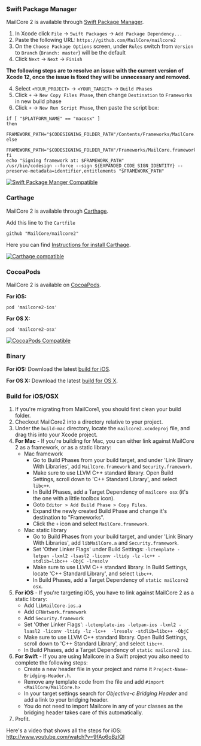 ### Swift Package Manager ###

MailCore 2 is available through [Swift Package Manager](https://swift.org/package-manager/).

1. In Xcode click `File` -> `Swift Packages` -> `Add Package Dependency...`
2. Paste the following URL: `https://github.com/MailCore/mailcore2`
3. On the `Choose Package Options` screen, under `Rules` switch from `Version` to `Branch` (`Branch: master`) will be the default
4. Click `Next` -> `Next` -> `Finish`

**The following steps are to resolve an issue with the current version of Xcode 12, once the issue is fixed they will be unnecessary and removed.**

4. Select `<YOUR_PROJECT>` -> `<YOUR_TARGET>` -> `Build Phases` 
5. Click  `+` -> `New Copy Files Phase`, then change `Destination` to `Frameworks` in new build phase
6. Click `+` -> `New Run Script Phase`, then paste the script box:
```
if [ "$PLATFORM_NAME" == "macosx" ]
then
    FRAMEWORK_PATH="$CODESIGNING_FOLDER_PATH"/Contents/Frameworks/MailCore.framework/Versions/A/MailCore
else
    FRAMEWORK_PATH="$CODESIGNING_FOLDER_PATH"/Frameworks/MailCore.framework
fi
echo "Signing framework at: $FRAMEWORK_PATH"
/usr/bin/codesign --force --sign ${EXPANDED_CODE_SIGN_IDENTITY} --preserve-metadata=identifier,entitlements "$FRAMEWORK_PATH"
```
[![Swift Package Manger Compatible](https://img.shields.io/badge/SPM-compatible-4BC51D.svg?style=flat)](https://swift.org/package-manager/)

### Carthage ###

MailCore 2 is available through [Carthage](https://github.com/Carthage/Carthage).

Add this line to the `Cartfile`
```
github "MailCore/mailcore2"
```

Here you can find [Instructions for install Carthage](https://github.com/Carthage/Carthage#installing-carthage).

[![Carthage compatible](https://img.shields.io/badge/Carthage-compatible-4BC51D.svg?style=flat)](https://github.com/Carthage/Carthage)

### CocoaPods ###

MailCore 2 is available on [CocoaPods](http://cocoapods.org/).

**For iOS:**
```
pod 'mailcore2-ios'
```

**For OS X:**
```
pod 'mailcore2-osx'
```

[![CocoaPods Compatible](https://img.shields.io/badge/CocoaPods-compatible-4BC51D.svg?style=flat)](https://github.com/Carthage/Carthage)

### Binary ###

**For iOS:**
Download the latest [build for iOS](http://d.etpan.org/mailcore2-deps/mailcore2-ios/).

**For OS X:**
Download the latest [build for OS X](http://d.etpan.org/mailcore2-deps/mailcore2-osx/).

### Build for iOS/OSX ###

1. If you're migrating from MailCore1, you should first clean your build folder.
2. Checkout MailCore2 into a directory relative to your project.
3. Under the `build-mac` directory, locate the `mailcore2.xcodeproj` file, and drag this into your Xcode project.
4. **For Mac** - If you're building for Mac, you can either link against MailCore 2 as a framework, or as a static library:
    * Mac framework
        - Go to Build Phases from your build target, and under 'Link Binary With Libraries', add `MailCore.framework` and `Security.framework`.
        - Make sure to use LLVM C++ standard library.  Open Build Settings, scroll down to 'C++ Standard Library', and select `libc++`.
        - In Build Phases, add a Target Dependency of `mailcore osx` (it's the one with a little toolbox icon).
        - Goto `Editor > Add Build Phase > Copy Files`.
        - Expand the newly created Build Phase and change it's destination to "Frameworks".
        - Click the `+` icon and select `MailCore.framework`.
    * Mac static library
        - Go to Build Phases from your build target, and under 'Link Binary With Libraries', add `libMailCore.a` and `Security.framework`.
        - Set 'Other Linker Flags' under Build Settings: `-lctemplate -letpan -lxml2 -lsasl2 -liconv -ltidy -lz` `-lc++ -stdlib=libc++ -ObjC -lresolv`
        - Make sure to use LLVM C++ standard library.  In Build Settings, locate 'C++ Standard Library', and select `libc++`.
        - In Build Phases, add a Target Dependency of `static mailcore2 osx`.
5. **For iOS** - If you're targeting iOS, you have to link against MailCore 2 as a static library:
    * Add `libMailCore-ios.a`
    * Add `CFNetwork.framework`
	* Add `Security.framework`
    * Set 'Other Linker Flags': `-lctemplate-ios -letpan-ios -lxml2 -lsasl2 -liconv -ltidy -lz` `-lc++  -lresolv -stdlib=libc++ -ObjC`
    * Make sure to use LLVM C++ standard library.  Open Build Settings, scroll down to 'C++ Standard Library', and select `libc++`.
    * In Build Phases, add a Target Dependency of `static mailcore2 ios`.
6. **For Swift** - If you are using Mailcore in a Swift project you also need to complete the following steps:
    * Create a new header file in your project and name it ```Project-Name-Bridging-Header.h```.
    * Remove any template code from the file and add ```#import <MailCore/MailCore.h>```
    * In your target settings search for _Objective-c Bridging Header_ and add a link to your bridging header.
    * You do not need to import Mailcore in any of your classes as the bridging header takes care of this automatically.
7. Profit.

Here's a video that shows all the steps for iOS:
http://www.youtube.com/watch?v=9fAo6oBzlQI
